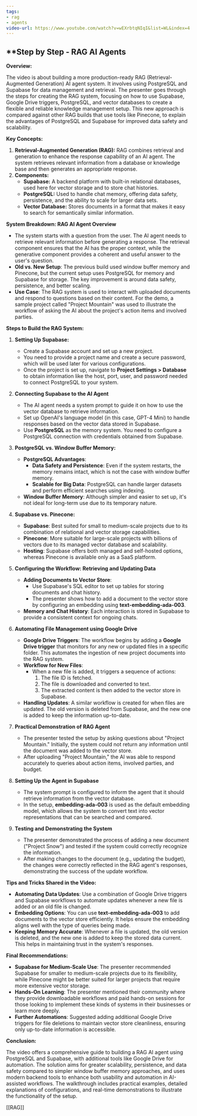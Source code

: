 ```yaml
---
tags:
- rag
- agents
video-url: https://www.youtube.com/watch?v=wEXrbtqNIqI&list=WL&index=4
---
```


## **Step by Step - RAG AI Agents

**Overview:**

The video is about building a more production-ready RAG (Retrieval-Augmented Generation) AI agent system. It involves using PostgreSQL and Supabase for data management and retrieval. The presenter goes through the steps for creating the RAG system, focusing on how to use Supabase, Google Drive triggers, PostgreSQL, and vector databases to create a flexible and reliable knowledge management setup. This new approach is compared against other RAG builds that use tools like Pinecone, to explain the advantages of PostgreSQL and Supabase for improved data safety and scalability.

**Key Concepts:**

1. **Retrieval-Augmented Generation (RAG):** RAG combines retrieval and generation to enhance the response capability of an AI agent. The system retrieves relevant information from a database or knowledge base and then generates an appropriate response.
2. **Components:**
   - **Supabase:** A backend platform with built-in relational databases, used here for vector storage and to store chat histories.
   - **PostgreSQL:** Used to handle chat memory, offering data safety, persistence, and the ability to scale for larger data sets.
   - **Vector Database:** Stores documents in a format that makes it easy to search for semantically similar information.

**System Breakdown: RAG AI Agent Overview**

- The system starts with a question from the user. The AI agent needs to retrieve relevant information before generating a response. The retrieval component ensures that the AI has the proper context, while the generative component provides a coherent and useful answer to the user's question.
- **Old vs. New Setup**: The previous build used window buffer memory and Pinecone, but the current setup uses PostgreSQL for memory and Supabase for storage. The key improvement is around data safety, persistence, and better scaling.
- **Use Case**: The RAG system is used to interact with uploaded documents and respond to questions based on their content. For the demo, a sample project called "Project Mountain" was used to illustrate the workflow of asking the AI about the project's action items and involved parties.

**Steps to Build the RAG System:**

1. **Setting Up Supabase:**
   - Create a Supabase account and set up a new project.
   - You need to provide a project name and create a secure password, which will be used later for various configurations.
   - Once the project is set up, navigate to **Project Settings > Database** to obtain information like the host, port, user, and password needed to connect PostgreSQL to your system.

2. **Connecting Supabase to the AI Agent**
   - The AI agent needs a system prompt to guide it on how to use the vector database to retrieve information.
   - Set up OpenAI's language model (in this case, GPT-4 Mini) to handle responses based on the vector data stored in Supabase.
   - Use **PostgreSQL** as the memory system. You need to configure a PostgreSQL connection with credentials obtained from Supabase.

3. **PostgreSQL vs. Window Buffer Memory:**
   - **PostgreSQL Advantages**:
     - **Data Safety and Persistence**: Even if the system restarts, the memory remains intact, which is not the case with window buffer memory.
     - **Scalable for Big Data**: PostgreSQL can handle larger datasets and perform efficient searches using indexing.
   - **Window Buffer Memory**: Although simpler and easier to set up, it's not ideal for long-term use due to its temporary nature.

4. **Supabase vs. Pinecone:**
   - **Supabase**: Best suited for small to medium-scale projects due to its combination of relational and vector storage capabilities.
   - **Pinecone**: More suitable for large-scale projects with billions of vectors due to its managed vector database and scalability.
   - **Hosting**: Supabase offers both managed and self-hosted options, whereas Pinecone is available only as a SaaS platform.

5. **Configuring the Workflow: Retrieving and Updating Data**
   - **Adding Documents to Vector Store**:
     - Use Supabase's SQL editor to set up tables for storing documents and chat history.
     - The presenter shows how to add a document to the vector store by configuring an embedding using **text-embedding-ada-003**.
   - **Memory and Chat History**: Each interaction is stored in Supabase to provide a consistent context for ongoing chats.

6. **Automating File Management using Google Drive**
   - **Google Drive Triggers**: The workflow begins by adding a **Google Drive trigger** that monitors for any new or updated files in a specific folder. This automates the ingestion of new project documents into the RAG system.
   - **Workflow for New Files**:
     - When a new file is added, it triggers a sequence of actions:
       1. The file ID is fetched.
       2. The file is downloaded and converted to text.
       3. The extracted content is then added to the vector store in Supabase.
   - **Handling Updates**: A similar workflow is created for when files are updated. The old version is deleted from Supabase, and the new one is added to keep the information up-to-date.

7. **Practical Demonstration of RAG Agent**
   - The presenter tested the setup by asking questions about "Project Mountain." Initially, the system could not return any information until the document was added to the vector store.
   - After uploading "Project Mountain," the AI was able to respond accurately to queries about action items, involved parties, and budget.

8. **Setting Up the Agent in Supabase**
   - The system prompt is configured to inform the agent that it should retrieve information from the vector database.
   - In the setup, **embedding-ada-003** is used as the default embedding model, which allows the system to convert text into vector representations that can be searched and compared.

9. **Testing and Demonstrating the System**
   - The presenter demonstrated the process of adding a new document ("Project Snow") and tested if the system could correctly recognize the information.
   - After making changes to the document (e.g., updating the budget), the changes were correctly reflected in the RAG agent's responses, demonstrating the success of the update workflow.

**Tips and Tricks Shared in the Video:**

- **Automating Data Updates**: Use a combination of Google Drive triggers and Supabase workflows to automate updates whenever a new file is added or an old file is changed.
- **Embedding Options**: You can use **text-embedding-ada-003** to add documents to the vector store efficiently. It helps ensure the embedding aligns well with the type of queries being made.
- **Keeping Memory Accurate**: Whenever a file is updated, the old version is deleted, and the new one is added to keep the stored data current. This helps in maintaining trust in the system's responses.

**Final Recommendations:**

- **Supabase for Medium-Scale Use**: The presenter recommended Supabase for smaller to medium-scale projects due to its flexibility, while Pinecone might be better suited for larger projects that require more extensive vector storage.
- **Hands-On Learning**: The presenter mentioned their community where they provide downloadable workflows and paid hands-on sessions for those looking to implement these kinds of systems in their businesses or learn more deeply.
- **Further Automations**: Suggested adding additional Google Drive triggers for file deletions to maintain vector store cleanliness, ensuring only up-to-date information is accessible.

**Conclusion:**

The video offers a comprehensive guide to building a RAG AI agent using PostgreSQL and Supabase, with additional tools like Google Drive for automation. The solution aims for greater scalability, persistence, and data safety compared to simpler window buffer memory approaches, and uses modern backend tools to enhance both usability and automation in AI-assisted workflows. The walkthrough includes practical examples, detailed explanations of configurations, and real-time demonstrations to illustrate the functionality of the setup.

[[RAG]]